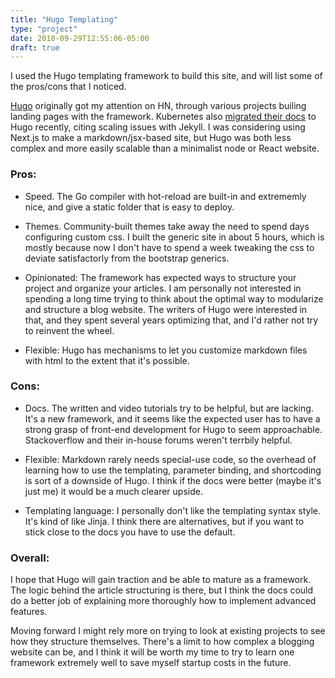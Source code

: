 ```yaml
---
title: "Hugo Templating"
type: "project"
date: 2018-09-29T12:55:06-05:00
draft: true
---
```


I used the Hugo templating framework to build this site, and will list some of the pros/cons that I noticed.

[Hugo](https://github.com/gohugoio/hugo "Hugo") originally got my attention on HN, through various projects builing landing pages with the framework.
Kubernetes also [migrated their docs](https://www.google.com "Kubernetes") to Hugo recently,
citing scaling issues with Jekyll. I was considering using Next.js to make a markdown/jsx-based site,
but Hugo was both less complex and more easily scalable than a minimalist node or React website.

### Pros:

+ Speed. The Go compiler with hot-reload are built-in and extrememly nice, and give a static folder
that is easy to deploy.

+ Themes. Community-built themes take away the need to spend days configuring custom css. I built the generic site in about 5 hours, which is mostly because now I don't have to spend a week tweaking the css to deviate satisfactorly
from the bootstrap generics.

+ Opinionated: The framework has expected ways to structure your project and organize your articles. I am
personally not interested in spending a long time trying to think about the optimal way to modularize and structure
a blog website. The writers of Hugo were interested in that, and they spent several years optimizing that,
and I'd rather not try to reinvent the wheel.
+ Flexible: Hugo has mechanisms to let you customize markdown files with html to the extent that it's possible.

### Cons:

- Docs. The written and video tutorials try to be helpful, but are lacking. It's a new framework, and
it seems like the expected user has to have a strong grasp of front-end development for Hugo to seem
approachable. Stackoverflow and their in-house forums weren't terrbily helpful.

- Flexible: Markdown rarely needs special-use code, so the overhead of learning how to use the templating,
parameter binding, and shortcoding is sort of a downside of Hugo. I think if the docs were better (maybe 
it's just me) it would be a much clearer upside.

- Templating language: I personally don't like the templating syntax style. It's kind of like Jinja. I think there
are alternatives, but if you want to stick close to the docs you have to use the default.

### Overall:
I hope that Hugo will gain traction and be able to mature as a framework. The logic behind the article structuring is there, but I think the docs could do a better job of explaining more thoroughly how to implement advanced features.

Moving forward I might rely more on trying to look at existing projects to see how they structure themselves. There's a limit to how complex a blogging website can be, and I think it will be worth my time to try to learn one framework extremely well to save myself startup costs in the future.